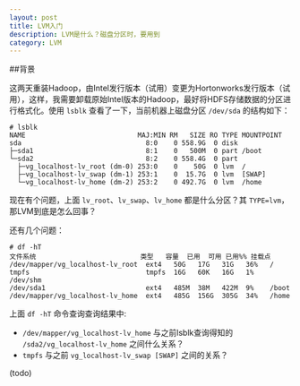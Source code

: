 ```yaml
---
layout: post
title: LVM入门
description: LVM是什么？磁盘分区时，要用到
category: LVM
---
```


##背景

这两天重装Hadoop，由Intel发行版本（试用）变更为Hortonworks发行版本（试用），这样，我需要卸载原始Intel版本的Hadoop，最好将HDFS存储数据的分区进行格式化。使用 `lsblk` 查看了一下，当前机器上磁盘分区 `/dev/sda` 的结构如下：

	# lsblk
	NAME                            MAJ:MIN RM   SIZE RO TYPE MOUNTPOINT
	sda                               8:0    0 558.9G  0 disk
	├─sda1                            8:1    0   500M  0 part /boot
	└─sda2                            8:2    0 558.4G  0 part
	  ├─vg_localhost-lv_root (dm-0) 253:0    0    50G  0 lvm  /
	  ├─vg_localhost-lv_swap (dm-1) 253:1    0  15.7G  0 lvm  [SWAP]
	  └─vg_localhost-lv_home (dm-2) 253:2    0 492.7G  0 lvm  /home

现在有个问题，上面 `lv_root`、`lv_swap`、`lv_home` 都是什么分区？其 `TYPE=lvm`，那LVM到底是怎么回事？

还有几个问题：

	# df -hT
	文件系统    					  类型   容量  已用  可用 已用%% 挂载点
	/dev/mapper/vg_localhost-lv_root  ext4   50G   17G   31G   36%   /
	tmpfs        					  tmpfs  16G   60K   16G   1%    /dev/shm
	/dev/sda1   					  ext4   485M  38M   422M  9%    /boot
	/dev/mapper/vg_localhost-lv_home  ext4   485G  156G  305G  34%   /home

上面 `df -hT` 命令查询查询结果中:

* `/dev/mapper/vg_localhost-lv_home` 与之前lsblk查询得知的 `/sda2/vg_localhost-lv_home` 之间什么关系？
* `tmpfs` 与之前 `vg_localhost-lv_swap [SWAP]` 之间的关系？



(todo)
